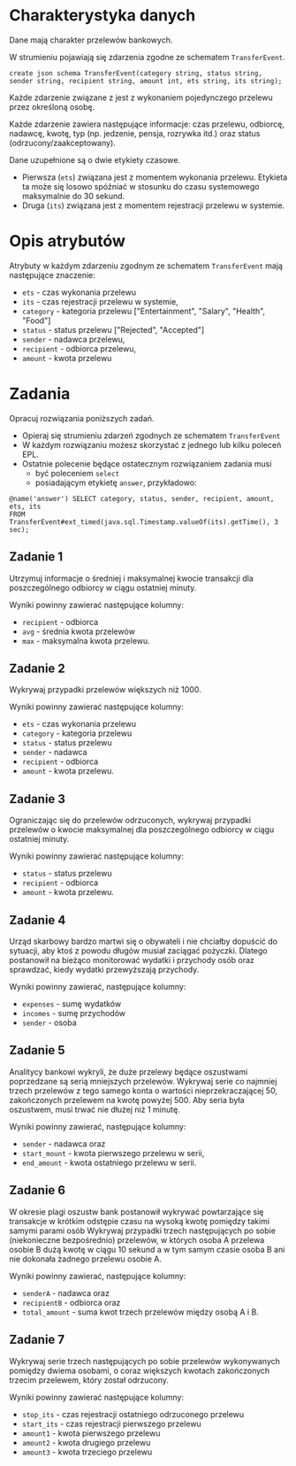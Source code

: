 # Charakterystyka danych

Dane mają charakter przelewów bankowych.

W strumieniu pojawiają się zdarzenia zgodne ze schematem `TransferEvent`.

```
create json schema TransferEvent(category string, status string, sender string, recipient string, amount int, ets string, its string);
```

Każde zdarzenie związane z jest z wykonaniem pojedynczego przelewu przez określoną osobę.

Każde zdarzenie zawiera następujące informacje: czas przelewu, odbiorcę, nadawcę, kwotę, typ (np. jedzenie, pensja, rozrywka itd.) oraz status (odrzucony/zaakceptowany).

Dane uzupełnione są o dwie etykiety czasowe.

- Pierwsza (`ets`) związana jest z momentem wykonania przelewu.
  Etykieta ta może się losowo spóźniać w stosunku do czasu systemowego maksymalnie do 30 sekund.
- Druga (`its`) związana jest z momentem rejestracji przelewu w systemie.

# Opis atrybutów

Atrybuty w każdym zdarzeniu zgodnym ze schematem `TransferEvent` mają następujące znaczenie:

- `ets` - czas wykonania przelewu 
- `its` - czas rejestracji przelewu w systemie, 
- `category` - kategoria przelewu ["Entertainment", "Salary", "Health", "Food"]
- `status` - status przelewu ["Rejected", "Accepted"]
- `sender` - nadawca przelewu,
- `recipient` - odbiorca przelewu,
- `amount` - kwota przelewu

# Zadania

Opracuj rozwiązania poniższych zadań.

- Opieraj się strumieniu zdarzeń zgodnych ze schematem `TransferEvent`
- W każdym rozwiązaniu możesz skorzystać z jednego lub kilku poleceń EPL.
- Ostatnie polecenie będące ostatecznym rozwiązaniem zadania musi
  - być poleceniem `select`
  - posiadającym etykietę `answer`, przykładowo:

```aidl
@name('answer') SELECT category, status, sender, recipient, amount, ets, its
FROM TransferEvent#ext_timed(java.sql.Timestamp.valueOf(its).getTime(), 3 sec);
```

## Zadanie 1

Utrzymuj informacje o średniej i maksymalnej kwocie transakcji dla poszczególnego odbiorcy w ciągu ostatniej minuty.

Wyniki powinny zawierać następujące kolumny:

- `recipient` - odbiorca 
- `avg` - średnia kwota przelewów
- `max` - maksymalna kwota przelewu.

## Zadanie 2

Wykrywaj przypadki przelewów większych niż 1000.

Wyniki powinny zawierać następujące kolumny:

- `ets` - czas wykonania przelewu
- `category` - kategoria przelewu
- `status` - status przelewu
- `sender` - nadawca
- `recipient` - odbiorca
- `amount` - kwota przelewu.


## Zadanie 3

Ograniczając się do przelewów odrzuconych, wykrywaj przypadki przelewów o kwocie maksymalnej dla poszczególnego odbiorcy w ciągu ostatniej minuty.

Wyniki powinny zawierać następujące kolumny:

- `status` - status przelewu 
- `recipient` - odbiorca 
- `amount` - kwota przelewu.

## Zadanie 4

Urząd skarbowy bardzo martwi się o obywateli i nie chciałby dopuścić do sytuacji, aby ktoś z powodu długów musiał zaciągać pożyczki. 
Dlatego postanowił na bieżąco monitorować wydatki i przychody osób oraz sprawdzać, kiedy wydatki przewyższają przychody.

Wyniki powinny zawierać, następujące kolumny:

- `expenses` - sumę wydatków
- `incomes` - sumę przychodów
- `sender` - osoba

## Zadanie 5

Analitycy bankowi wykryli, że duże przelewy będące oszustwami poprzedzane są serią mniejszych przelewów.
Wykrywaj serie co najmniej trzech przelewów z tego samego konta o wartości nieprzekraczającej 50, zakończonych przelewem na kwotę powyżej 500. Aby seria była oszustwem, musi trwać nie dłużej niż 1 minutę.

Wyniki powinny zawierać, następujące kolumny:

- `sender` - nadawca oraz
- `start_mount` - kwota pierwszego przelewu w serii, 
- `end_amount` - kwota ostatniego przelewu w serii. 


## Zadanie 6

W okresie plagi oszustw bank postanowił wykrywać powtarzające się transakcje w krótkim odstępie czasu na wysoką kwotę pomiędzy takimi samymi parami osób
Wykrywaj przypadki trzech następujących po sobie (niekonieczne bezpośrednio) przelewów, w których osoba A przelewa osobie B dużą kwotę w ciągu 10 sekund a w tym samym czasie osoba B ani nie dokonała żadnego przelewu osobie A.

Wyniki powinny zawierać, następujące kolumny:

- `senderA` - nadawca oraz
- `recipientB` - odbiorca oraz
- `total_amount` - suma kwot trzech przelewów między osobą A i B.

## Zadanie 7

Wykrywaj serie trzech następujących po sobie przelewów wykonywanych pomiędzy dwiema osobami, o coraz większych kwotach zakończonych trzecim przelewem, który został odrzucony.

Wyniki powinny zawierać następujące kolumny:

- `stop_its` - czas rejestracji ostatniego odrzuconego przelewu 
- `start_its` - czas rejestracji pierwszego przelewu
- `amount1` - kwota pierwszego przelewu 
- `amount2` - kwota drugiego przelewu
- `amount3` - kwota trzeciego przelewu